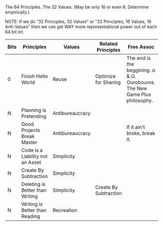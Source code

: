 
The 64 Principles.
The 32 Values.
(May be only 16 or even 8. Determine empirically.)

NOTE: If we do "32 Principles, 32 Values" or "32 Principles, 16 Values, 16 Anti-Values"
then we can get WAY more representational power out of each 64 bit int.

| Bits | Principles                       | Values          | Related Principles    | Free Assoc                                                                 |
| ---- | -------------------------------- | --------------- | --------------------- | -------------------------------------------------------------------------- |
| 0    | Finish Hello World               | Reuse           | Optimize for Sharing  | The end is the beggining. α & Ω. Ourobouros. The New Game Plus philosophy. |
|      |                                  |                 |                       |                                                                            |
| N    | Planning is Pretending           | Antibureaucracy |                       |                                                                            |
| N    | Good Projects Break Master       | Antibureaucracy |                       | If it ain't broke, break it.                                               |
| N    | Code is a Liability not an Asset | Simplicity      |                       |                                                                            |
| N    | Create By Subtraction            | Simplicity      |                       |                                                                            |
| N    | Deleting is Better than Writing  | Simplicity      | Create By Subtraction |                                                                            |
| N    | Writing is Better than Reading   | Recreation      |                       |                                                                            |
